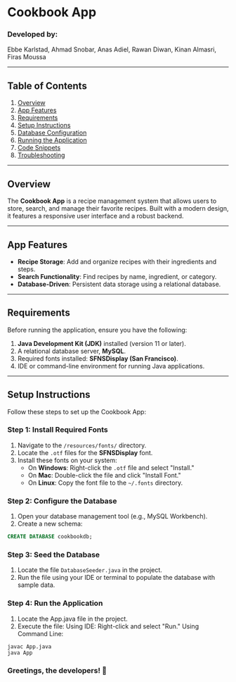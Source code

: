 # Cookbook App

### Developed by: 
Ebbe Karlstad, Ahmad Snobar, Anas Adiel, Rawan Diwan, Kinan Almasri, Firas Moussa

---

## Table of Contents

1. [Overview](#overview)
2. [App Features](#app-features)
3. [Requirements](#requirements)
4. [Setup Instructions](#setup-instructions)
5. [Database Configuration](#database-configuration)
6. [Running the Application](#running-the-application)
7. [Code Snippets](#code-snippets)
8. [Troubleshooting](#troubleshooting)

---

## Overview

The **Cookbook App** is a recipe management system that allows users to store, search, and manage their favorite recipes. Built with a modern design, it features a responsive user interface and a robust backend.

---

## App Features

- **Recipe Storage**: Add and organize recipes with their ingredients and steps.
- **Search Functionality**: Find recipes by name, ingredient, or category.
- **Database-Driven**: Persistent data storage using a relational database.

---

## Requirements

Before running the application, ensure you have the following:

1. **Java Development Kit (JDK)** installed (version 11 or later).
2. A relational database server, **MySQL**.
3. Required fonts installed: **SFNSDisplay (San Francisco)**.
4. IDE or command-line environment for running Java applications.

---

## Setup Instructions

Follow these steps to set up the Cookbook App:

### Step 1: Install Required Fonts
1. Navigate to the `/resources/fonts/` directory.
2. Locate the `.otf` files for the **SFNSDisplay** font.
3. Install these fonts on your system:
   - On **Windows**: Right-click the `.otf` file and select "Install."
   - On **Mac**: Double-click the file and click "Install Font."
   - On **Linux**: Copy the font file to the `~/.fonts` directory.

### Step 2: Configure the Database
1. Open your database management tool (e.g., MySQL Workbench).
2. Create a new schema:
```sql
CREATE DATABASE cookbookdb;
```
### Step 3: Seed the Database
1. Locate the file ```DatabaseSeeder.java``` in the project.
2. Run the file using your IDE or terminal to populate the database with sample data.

### Step 4: Run the Application
1. Locate the App.java file in the project.
2. Execute the file:
Using IDE: Right-click and select "Run."
Using Command Line:
```
javac App.java
java App
```

### Greetings, the developers! 🙂

   
